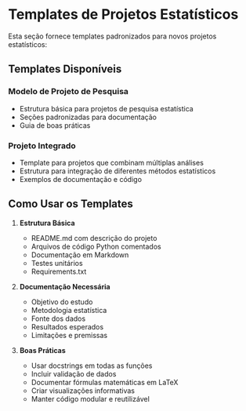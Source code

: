 # Templates de Projetos Estatísticos

Esta seção fornece templates padronizados para novos projetos estatísticos:

## Templates Disponíveis

### Modelo de Projeto de Pesquisa
- Estrutura básica para projetos de pesquisa estatística
- Seções padronizadas para documentação
- Guia de boas práticas

### Projeto Integrado
- Template para projetos que combinam múltiplas análises
- Estrutura para integração de diferentes métodos estatísticos
- Exemplos de documentação e código

## Como Usar os Templates

1. **Estrutura Básica**
   - README.md com descrição do projeto
   - Arquivos de código Python comentados
   - Documentação em Markdown
   - Testes unitários
   - Requirements.txt

2. **Documentação Necessária**
   - Objetivo do estudo
   - Metodologia estatística
   - Fonte dos dados
   - Resultados esperados
   - Limitações e premissas

3. **Boas Práticas**
   - Usar docstrings em todas as funções
   - Incluir validação de dados
   - Documentar fórmulas matemáticas em LaTeX
   - Criar visualizações informativas
   - Manter código modular e reutilizável